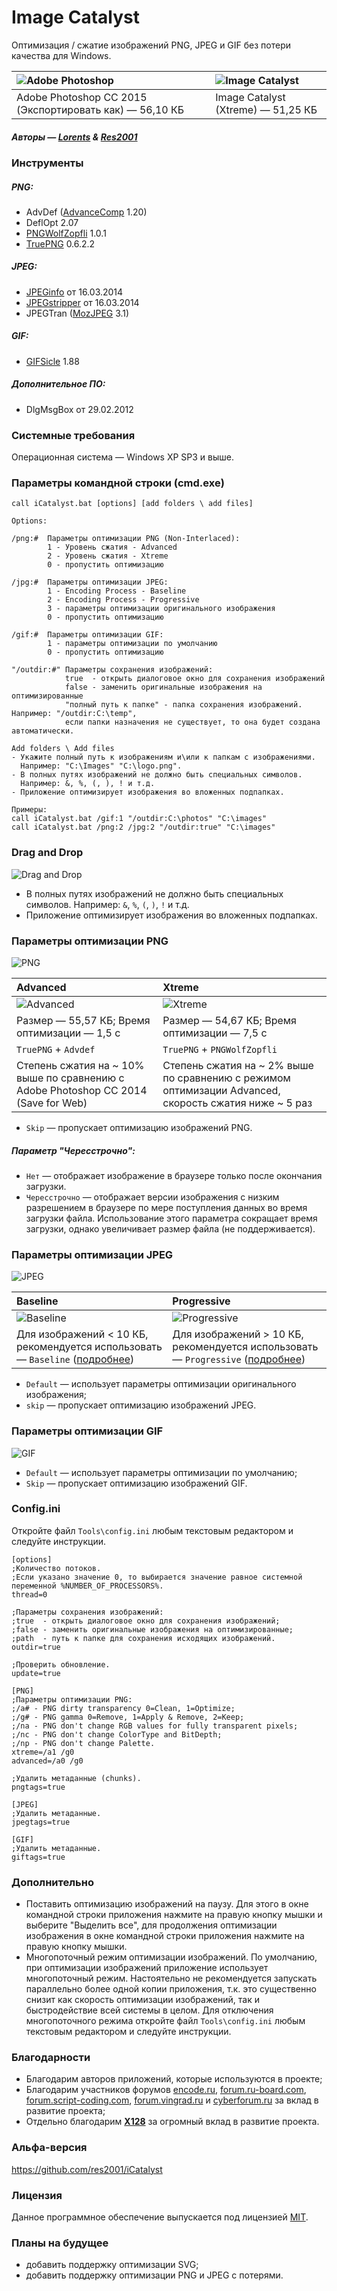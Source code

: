 # Image Catalyst

Оптимизация / сжатие изображений PNG, JPEG и GIF без потери качества для Windows.

|![Adobe Photoshop](https://cloud.githubusercontent.com/assets/3890881/12113971/831d0e22-b3b7-11e5-8f6d-a5cc8f993767.png)|![Image Catalyst](https://cloud.githubusercontent.com/assets/3890881/12110952/70ce4462-b3a2-11e5-8b29-a3822b246dfe.png)|
|:----------|:----------|
|Adobe Photoshop CC 2015 (Экспортировать как) — 56,10 КБ|Image Catalyst (Xtreme) — 51,25 КБ|

##### Авторы — [Lorents](https://github.com/lorents17) & [Res2001](https://github.com/res2001)

### Инструменты

##### PNG:
- AdvDef ([AdvanceComp](https://github.com/amadvance/advancecomp) 1.20)
- DeflOpt 2.07
- [PNGWolfZopfli](https://github.com/jibsen/pngwolf-zopfli) 1.0.1
- [TruePNG](http://x128.ho.ua/pngutils.html) 0.6.2.2

##### JPEG:
- [JPEGinfo](http://rtfreesoft.blogspot.ru/2014/03/jpginfo.html) от 16.03.2014
- [JPEGstripper](http://rtfreesoft.blogspot.ru/2014/03/jpegstripper.html) от 16.03.2014
- JPEGTran ([MozJPEG](https://github.com/mozilla/mozjpeg) 3.1)

##### GIF:
- [GIFSicle](http://www.lcdf.org/gifsicle/) 1.88

##### Дополнительное ПО:
- DlgMsgBox от 29.02.2012

### Системные требования

Операционная система — Windows XP SP3 и выше.

### Параметры командной строки (cmd.exe)

```
call iCatalyst.bat [options] [add folders \ add files]

Options:

/png:#	Параметры оптимизации PNG (Non-Interlaced):
		1 - Уровень сжатия - Advanced
		2 - Уровень сжатия - Xtreme
		0 - пропустить оптимизацию

/jpg:#	Параметры оптимизации JPEG:
		1 - Encoding Process - Baseline
		2 - Encoding Process - Progressive
		3 - параметры оптимизации оригинального изображения
		0 - пропустить оптимизацию

/gif:#	Параметры оптимизации GIF:
		1 - параметры оптимизации по умолчанию
		0 - пропустить оптимизацию

"/outdir:#"	Параметры сохранения изображений:
			true  - открыть диалоговое окно для сохранения изображений
			false - заменить оригинальные изображения на оптимизированные
			"полный путь к папке" - папка сохранения изображений. Например: "/outdir:C:\temp",
			если папки назначения не существует, то она будет создана автоматически.

Add folders \ Add files
- Укажите полный путь к изображениям и\или к папкам с изображениями.
  Например: "C:\Images" "C:\logo.png".
- В полных путях изображений не должно быть специальных символов. 
  Например: &, %, (, ), ! и т.д.
- Приложение оптимизирует изображения во вложенных подпапках.

Примеры: 
call iCatalyst.bat /gif:1 "/outdir:C:\photos" "C:\images"
call iCatalyst.bat /png:2 /jpg:2 "/outdir:true" "C:\images"
```

### Drag and Drop

![Drag and Drop](https://cloud.githubusercontent.com/assets/3890881/7943598/28496fd4-096e-11e5-8df6-d6415e47caf8.png)

- В полных путях изображений не должно быть специальных символов. Например: `&`, `%`, `(`, `)`, `!` и т.д.
- Приложение оптимизирует изображения во вложенных подпапках.

### Параметры оптимизации PNG

![PNG](https://cloud.githubusercontent.com/assets/3890881/10802485/3504f4e4-7dce-11e5-85cf-a07fdb822c2b.PNG)

|Advanced|Xtreme|
|:-------|:----------|
|![Advanced](https://cloud.githubusercontent.com/assets/3890881/7943713/f816fd26-096e-11e5-8a8d-036e9fd443bf.png)|![Xtreme](https://cloud.githubusercontent.com/assets/3890881/12110960/92a49db6-b3a2-11e5-9953-adde90844087.png)|
|Размер — 55,57 КБ; Время оптимизации — 1,5 с|Размер — 54,67 КБ; Время оптимизации — 7,5 с|
|`TruePNG` + `Advdef`|`TruePNG` + `PNGWolfZopfli`|
|Степень сжатия на ~ 10% выше по сравнению с Adobe Photoshop CC 2014 (Save for Web)|Степень сжатия на ~ 2% выше по сравнению с режимом оптимизации Advanced, скорость сжатия ниже ~ 5 раз|

- `Skip` — пропускает оптимизацию изображений PNG.

##### Параметр "Чересстрочно":
- `Нет` — отображает изображение в браузере только после окончания загрузки.
- `Чересстрочно` — отображает версии изображения с низким разрешением в браузере по мере поступления данных во время загрузки файла. Использование этого параметра сокращает время загрузки, однако увеличивает размер файла (не поддерживается). 

### Параметры оптимизации JPEG

![JPEG](https://cloud.githubusercontent.com/assets/3890881/10802484/34d79cec-7dce-11e5-886f-ea71fdc93214.PNG)

|Baseline|Progressive|
|:-------|:----------|
|![Baseline](https://cloud.githubusercontent.com/assets/3890881/7943666/9c3c1324-096e-11e5-8cf1-bceade0ebd85.gif)|![Progressive](https://cloud.githubusercontent.com/assets/3890881/7943679/ace1271e-096e-11e5-9ca4-6f33f421ca52.gif)|
|Для изображений < 10 КБ, рекомендуется использовать — `Baseline` ([подробнее](http://webo.in/articles/habrahabr/73-jpeg-baseline-progressive/))|Для изображений > 10 КБ, рекомендуется использовать — `Progressive` ([подробнее](http://webo.in/articles/habrahabr/73-jpeg-baseline-progressive/))|

- `Default` — использует параметры оптимизации оригинального изображения;
- `skip` — пропускает оптимизацию изображений JPEG.

### Параметры оптимизации GIF

![GIF](https://cloud.githubusercontent.com/assets/3890881/10802483/34d638a2-7dce-11e5-9b95-e39aa476c73d.PNG)

- `Default` — использует параметры оптимизации по умолчанию;
- `Skip` — пропускает оптимизацию изображений GIF.

### Config.ini

Откройте файл `Tools\config.ini` любым текстовым редактором и следуйте инструкции.

```
[options]
;Количество потоков.
;Если указано значение 0, то выбирается значение равное системной переменной %NUMBER_OF_PROCESSORS%.
thread=0

;Параметры сохранения изображений:
;true  - открыть диалоговое окно для сохранения изображений;
;false - заменить оригинальные изображения на оптимизированные;
;path  - путь к папке для сохранения исходящих изображений.
outdir=true

;Проверить обновление.
update=true

[PNG]
;Параметры оптимизации PNG:
;/a# - PNG dirty transparency 0=Clean, 1=Optimize;
;/g# - PNG gamma 0=Remove, 1=Apply & Remove, 2=Keep;
;/na - PNG don't change RGB values for fully transparent pixels;
;/nc - PNG don't change ColorType and BitDepth;
;/np - PNG don't change Palette.
xtreme=/a1 /g0
advanced=/a0 /g0

;Удалить метаданные (chunks).
pngtags=true

[JPEG]
;Удалить метаданные.
jpegtags=true

[GIF]
;Удалить метаданные.
giftags=true
```

### Дополнительно
- Поставить оптимизацию изображений на паузу. Для этого в окне командной строки приложения нажмите на правую кнопку мышки и выберите "Выделить все", для продолжения оптимизации изображения в окне командной строки приложения нажмите на правую кнопку мышки.
- Многопоточный режим оптимизации изображений. По умолчанию, при оптимизации изображений приложение использует многопоточный режим. Настоятельно не рекомендуется запускать параллельно более одной копии приложения, т.к. это существенно снизит как скорость оптимизации изображений, так и быстродействие всей системы в целом. Для отключения многопоточного режима откройте файл `Tools\config.ini` любым текстовым редактором и следуйте инструкции.

### Благодарности
- Благодарим авторов приложений, которые используются в проекте;
- Благодарим участников форумов [encode.ru](http://encode.ru/), [forum.ru-board.com](http://forum.ru-board.com/), [forum.script-coding.com](http://script-coding.com/forum/), [forum.vingrad.ru](http://forum.vingrad.ru/) и [cyberforum.ru](http://www.cyberforum.ru/) за вклад в развитие проекта;
- Отдельно благодарим [**X128**](http://x128.ho.ua/) за огромный вклад в развитие проекта.

### Альфа-версия
https://github.com/res2001/iCatalyst

### Лицензия
Данное программное обеспечение выпускается под лицензией [MIT](https://github.com/lorents17/iCatalyst/blob/master/LICENSE.RU.md).

### Планы на будущее
- добавить поддержку оптимизации SVG;
- добавить поддержку оптимизации PNG и JPEG с потерями.
